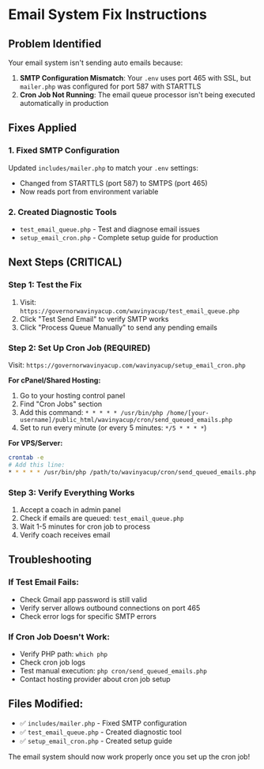 # Email System Fix Instructions

## Problem Identified
Your email system isn't sending auto emails because:
1. **SMTP Configuration Mismatch**: Your `.env` uses port 465 with SSL, but `mailer.php` was configured for port 587 with STARTTLS
2. **Cron Job Not Running**: The email queue processor isn't being executed automatically in production

## Fixes Applied

### 1. Fixed SMTP Configuration
Updated `includes/mailer.php` to match your `.env` settings:
- Changed from STARTTLS (port 587) to SMTPS (port 465)
- Now reads port from environment variable

### 2. Created Diagnostic Tools
- `test_email_queue.php` - Test and diagnose email issues
- `setup_email_cron.php` - Complete setup guide for production

## Next Steps (CRITICAL)

### Step 1: Test the Fix
1. Visit: `https://governorwavinyacup.com/wavinyacup/test_email_queue.php`
2. Click "Test Send Email" to verify SMTP works
3. Click "Process Queue Manually" to send any pending emails

### Step 2: Set Up Cron Job (REQUIRED)
Visit: `https://governorwavinyacup.com/wavinyacup/setup_email_cron.php`

**For cPanel/Shared Hosting:**
1. Go to your hosting control panel
2. Find "Cron Jobs" section
3. Add this command: `* * * * * /usr/bin/php /home/[your-username]/public_html/wavinyacup/cron/send_queued_emails.php`
4. Set to run every minute (or every 5 minutes: `*/5 * * * *`)

**For VPS/Server:**
```bash
crontab -e
# Add this line:
* * * * * /usr/bin/php /path/to/wavinyacup/cron/send_queued_emails.php >> /tmp/email_cron.log 2>&1
```

### Step 3: Verify Everything Works
1. Accept a coach in admin panel
2. Check if emails are queued: `test_email_queue.php`
3. Wait 1-5 minutes for cron job to process
4. Verify coach receives email

## Troubleshooting

### If Test Email Fails:
- Check Gmail app password is still valid
- Verify server allows outbound connections on port 465
- Check error logs for specific SMTP errors

### If Cron Job Doesn't Work:
- Verify PHP path: `which php`
- Check cron job logs
- Test manual execution: `php cron/send_queued_emails.php`
- Contact hosting provider about cron job setup

## Files Modified:
- ✅ `includes/mailer.php` - Fixed SMTP configuration
- ✅ `test_email_queue.php` - Created diagnostic tool
- ✅ `setup_email_cron.php` - Created setup guide

The email system should now work properly once you set up the cron job!
